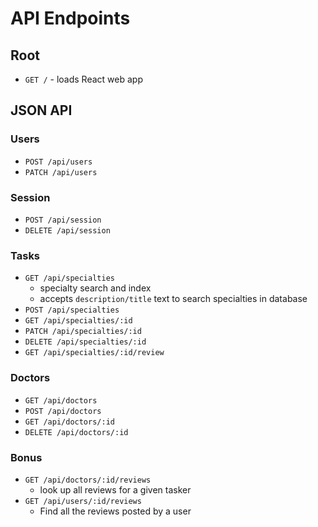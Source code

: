 # API Endpoints

## Root

- `GET /` - loads React web app

## JSON API

### Users

- `POST /api/users`
- `PATCH /api/users`

### Session

- `POST /api/session`
- `DELETE /api/session`

### Tasks

- `GET /api/specialties`
  - specialty search and index
  - accepts `description/title` text to search specialties in database
- `POST /api/specialties`
- `GET /api/specialties/:id`
- `PATCH /api/specialties/:id`
- `DELETE /api/specialties/:id`
- `GET /api/specialties/:id/review`

### Doctors

- `GET /api/doctors`
- `POST /api/doctors`
- `GET /api/doctors/:id`
- `DELETE /api/doctors/:id`


### Bonus

- `GET /api/doctors/:id/reviews`
  - look up all reviews for a given tasker
- `GET /api/users/:id/reviews`
  - Find all the reviews posted by a user
